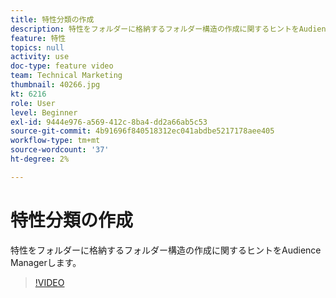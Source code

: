 ```yaml
---
title: 特性分類の作成
description: 特性をフォルダーに格納するフォルダー構造の作成に関するヒントをAudience Managerします。
feature: 特性
topics: null
activity: use
doc-type: feature video
team: Technical Marketing
thumbnail: 40266.jpg
kt: 6216
role: User
level: Beginner
exl-id: 9444e976-a569-412c-8ba4-dd2a66ab5c53
source-git-commit: 4b91696f840518312ec041abdbe5217178aee405
workflow-type: tm+mt
source-wordcount: '37'
ht-degree: 2%

---
```


# 特性分類の作成

特性をフォルダーに格納するフォルダー構造の作成に関するヒントをAudience Managerします。

>[!VIDEO](https://video.tv.adobe.com/v/40266/?quality=12&learn=on)
